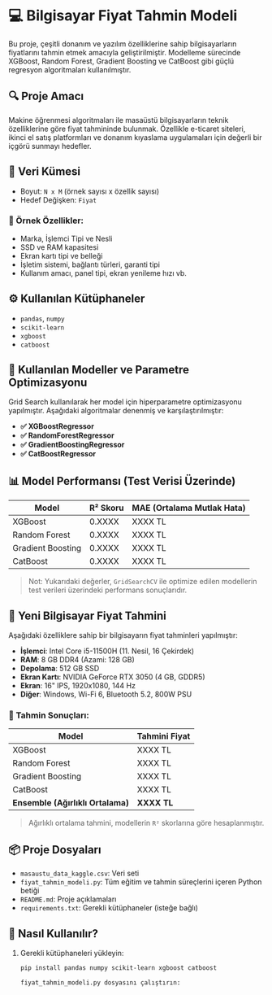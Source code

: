 # 💻 Bilgisayar Fiyat Tahmin Modeli

Bu proje, çeşitli donanım ve yazılım özelliklerine sahip bilgisayarların fiyatlarını tahmin etmek amacıyla geliştirilmiştir. Modelleme sürecinde XGBoost, Random Forest, Gradient Boosting ve CatBoost gibi güçlü regresyon algoritmaları kullanılmıştır.

## 🔍 Proje Amacı

Makine öğrenmesi algoritmaları ile masaüstü bilgisayarların teknik özelliklerine göre fiyat tahmininde bulunmak. Özellikle e-ticaret siteleri, ikinci el satış platformları ve donanım kıyaslama uygulamaları için değerli bir içgörü sunmayı hedefler.

## 📁 Veri Kümesi
- Boyut: `N x M` (örnek sayısı x özellik sayısı)
- Hedef Değişken: `Fiyat`

### 📌 Örnek Özellikler:
- Marka, İşlemci Tipi ve Nesli
- SSD ve RAM kapasitesi
- Ekran kartı tipi ve belleği
- İşletim sistemi, bağlantı türleri, garanti tipi
- Kullanım amacı, panel tipi, ekran yenileme hızı vb.

## ⚙️ Kullanılan Kütüphaneler

- `pandas`, `numpy`
- `scikit-learn`
- `xgboost`
- `catboost`

## 🧪 Kullanılan Modeller ve Parametre Optimizasyonu

Grid Search kullanılarak her model için hiperparametre optimizasyonu yapılmıştır. Aşağıdaki algoritmalar denenmiş ve karşılaştırılmıştır:

- **✅ XGBoostRegressor**
- **✅ RandomForestRegressor**
- **✅ GradientBoostingRegressor**
- **✅ CatBoostRegressor**

## 📊 Model Performansı (Test Verisi Üzerinde)

| Model              | R² Skoru | MAE (Ortalama Mutlak Hata) |
|--------------------|----------|-----------------------------|
| XGBoost            | 0.XXXX   | XXXX TL                     |
| Random Forest      | 0.XXXX   | XXXX TL                     |
| Gradient Boosting  | 0.XXXX   | XXXX TL                     |
| CatBoost           | 0.XXXX   | XXXX TL                     |

> Not: Yukarıdaki değerler, `GridSearchCV` ile optimize edilen modellerin test verileri üzerindeki performans sonuçlarıdır.

## 🤖 Yeni Bilgisayar Fiyat Tahmini

Aşağıdaki özelliklere sahip bir bilgisayarın fiyat tahminleri yapılmıştır:

- **İşlemci**: Intel Core i5-11500H (11. Nesil, 16 Çekirdek)
- **RAM**: 8 GB DDR4 (Azami: 128 GB)
- **Depolama**: 512 GB SSD
- **Ekran Kartı**: NVIDIA GeForce RTX 3050 (4 GB, GDDR5)
- **Ekran**: 16" IPS, 1920x1080, 144 Hz
- **Diğer**: Windows, Wi-Fi 6, Bluetooth 5.2, 800W PSU

### 🔮 Tahmin Sonuçları:

| Model              | Tahmini Fiyat |
|--------------------|----------------|
| XGBoost            | XXXX TL         |
| Random Forest      | XXXX TL         |
| Gradient Boosting  | XXXX TL         |
| CatBoost           | XXXX TL         |
| **Ensemble (Ağırlıklı Ortalama)** | **XXXX TL** |

> Ağırlıklı ortalama tahmini, modellerin `R²` skorlarına göre hesaplanmıştır.

## 📦 Proje Dosyaları

- `masaustu_data_kaggle.csv`: Veri seti
- `fiyat_tahmin_modeli.py`: Tüm eğitim ve tahmin süreçlerini içeren Python betiği
- `README.md`: Proje açıklamaları
- `requirements.txt`: Gerekli kütüphaneler (isteğe bağlı)

## 🚀 Nasıl Kullanılır?

1. Gerekli kütüphaneleri yükleyin:
   ```bash
   pip install pandas numpy scikit-learn xgboost catboost
   
   fiyat_tahmin_modeli.py dosyasını çalıştırın:
